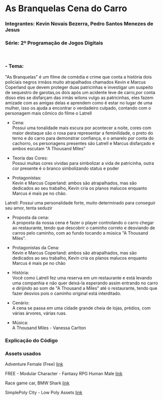 # As Branquelas Cena do Carro

<h3>Integrantes: Kevin Novais Bezerra, Pedro Santos Menezes de Jesus<h3>

<h3>Série: 2º Programação de Jogos Digitais</h3>
<br>
<h3>- Tema:</h3>
"As Branquelas" é um filme de comédia e crime que conta a história dois policiais negros irmãos muito  atrapalhados chamados Kevin e Marcus Coperland que devem proteger duas patricinhas e investigar um suspeito de sequestro de garotas,os dois após um acidente leve de carro,por conta disso eles se disfarçam das irmãs wilons vulgo as patricinhas, eles fazem amizade com as amigas delas e aprendem como é estar no lugar de uma mulher, isso os ajuda a encontrar o verdadeiro culpado, contando com o personagem mais cômico do filme o Latrell

- Cena:<br>
Possui uma tonalidade mais escura por acontecer a noite, cores com maior destaque são o rosa para representar a feminilidade, o preto do terno e do carro para demonstrar confiança, e o amarelo por conta do cachorro, os personagens presentes são Latrell e Marcus disfarçado e ambos escutam "A Thousand Miles"

- Teoria das Cores:<br>
Possui muitas cores vividas para simbolizar a vida de patricinha, outra cor presente é o branco simbolizando status e poder

- Protagonistas:<Br>
Kevin e Marcus Coperland: ambos são atrapalhados, mas são dedicados ao seu trabalho, Kevin cria os planos malucos enquanto Marcus é mais pe no chão.

Latrell: Possui uma personalidade forte, muito determinado para conseguir seu amor, tenta seduzir

- Proposta da cena:<br>
A proposta da nossa cena é fazer o player controlando o carro chegar ao restaurante, tendo que descobrir o caminho correto e desviando de carros pelo caminho, com ao fundo tocando a música "A Thousand Miles".

- Protagonistas da Cena:<Br>
Kevin e Marcus Coperland: ambos são atrapalhados, mas são dedicados ao seu trabalho, Kevin cria os planos malucos enquanto Marcus é mais pe no chão

- História:<Br>
Você como Latrell fez uma reserva em um restaurante e está levando uma companhia e não quer deixá-la esperando assim entrando no carro e dirijindo ao som de "A Thousand a Miles" até o restaurante, tendo que fazer desvios pois o caminho original está interditado.

- Cenário:<Br>
A cena se passa em uma cidade grande cheia de lojas, prédios, com várias árvores, várias ruas.

- Música:<Br>
A Thousand Miles - Vanessa Carlton

<h3>Explicação do Código</h3>

<h3>Assets usados</h3>

Adventure Female (Free)
[link](https://assetstore.unity.com/packages/3d/characters/humanoids/humans/adventure-female-free-272945)

FREE - Modular Character - Fantasy RPG Human Male
[link](https://assetstore.unity.com/packages/3d/characters/humanoids/humans/free-modular-character-fantasy-rpg-human-male-228952)

Race game car, BMW Shark
[link](https://assetstore.unity.com/packages/3d/vehicles/land/race-game-car-bmw-shark-137732)

SimplePoly City - Low Poly Assets
[link](https://assetstore.unity.com/packages/3d/environments/simplepoly-city-low-poly-assets-58899)


